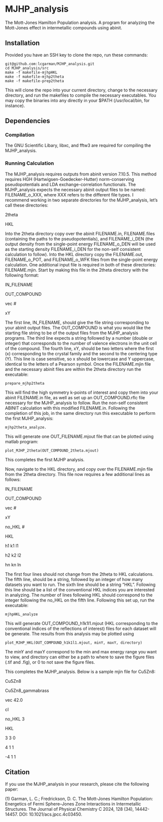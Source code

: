 # MJHP_analysis
The Mott-Jones Hamilton Population analysis. A program for analyzing the Mott-Jones effect in intermetallic compounds using abinit.

## Installation
Provided you have an SSH key to clone the repo, run these commands:
```
git@github.com:lcgarman/MJHP_analysis.git
cd MJHP_analysis/src
make -f makefile-mjhpHKL
make -f makefile-mjhp2theta
make -f makefile-prep2theta
```
This will clone the repo into your current directory, change to the necessary directory, and run the makefiles to compile the necessary executables. You may copy the binaries into any directly in your $PATH (/usr/local/bin, for instance). 

## Dependencies

### Compilation

The GNU Scientific Libary, libxc, and fftw3 are required for compiling the MJHP_analysis.

### Running Calculation

The MJHP_analysis requires outputs from abinit version 7.10.5. This method requires HGH (Hartwigsen-Goedecker-Hutter) norm-conserving pseudopotentials and LDA exchange-correlation functionals. The MJHP_analysis expects the necessary abinit output files to be named: FILENAME_o_XXX, where XXX refers to the different file types. I recommend working in two separate directories for the MJHP_analysis, let’s call these directories:

  2theta
  
  HKL
  
Into the 2theta directory copy over the abinit FILENAME.in, FILENAME.files (containing the paths to the pseudopotentials), and FILENAME_i_DEN (the output density from the single-point energy FILENAME_o_DEN will be used as the starting density FILENAME_i_DEN for the non-self consistent calculation to follow). 
Into the HKL directory copy the FILENAME.out, FILENAME_o_POT, and FILENAME_o_WFK files from the single-point energy calculation. 
One additional input file is required in both of these directories: FILENAME.mjin. Start by making this file in the 2theta directory with the following format:

IN_FILENAME

OUT_COMPOUND

vec #

xY

The first line, IN_FILENAME, should give the file string corresponding to your abinit output files. The OUT_COMPOUND is what you would like the starting file string to be of the output files from the MJHP_analysis programs. The third line expects a string followed by a number (double or integer) that corresponds to the number of valence electrons in the unit cell of the compound. The fourth line, xY, should be two letters where the first (x) corresponding to the crystal family and the second to the centering type (Y). This line is case sensitive, so x should be lowercase and Y uppercase, identical to the letters of a Pearson symbol. 
Once the FILENAME.mjin file and the necessary abinit files are within the 2theta directory run the executable:
```
prepare_mjhp2theta
```
This will find the high symmetry k-points of interest and copy them into your abinit FILENAME.in file, as well as set up an OUT_COMPOUND.rflc file necessary for the MJHP_analysis to follow. Run the non-self consistent ABINIT calculation with this modified FILENAME.in. Following the completion of this job, in the same directory run this executable to perform the first MJHP_analysis:
```
mjhp2theta_analyze.
```
This will generate one OUT_FILENAME.mjout file that can be plotted using matlab program:
```
plot_MJHP_2theta(OUT_COMPOUND_2theta.mjout)
```
This completes the first MJHP analysis. 

Now, navigate to the HKL directory, and copy over the FILENAME.mjin file from the 2theta directory. This file now requires a few additional lines as follows:

IN_FILENAME

OUT_COMPOUND

vec #

xY

no_HKL #

HKL

h1 k1 l1

h2 k2 l2

hn kn ln

The first four lines should not change from the 2theta to HKL calculations. The fifth line, should be a string, followed by an integer of how many datasets you want to run. The sixth line should be a string “HKL”. Following this line should be a list of the conventional HKL indices you are interested in analyzing. The number of lines following HKL should correspond to the integer following the no_HKL on the fifth line. Following this set up, run the executable:
```
mjhpHKL_analyze
```
This will generate OUT_COMPOUND_h1k1l1.mjout (HKL corresponding to the conventional indices of the reflections of interest) files for each dataset will be generate. The results from this analysis may be plotted using 
```
plot_MJHP_HKL(OUT_COMPOUND_h1k1l1.mjout, minY, maxY, directory)
```
The  minY and maxY correspond to the min and max energy range you want to view, and directory can either be a path to where to save the figure files (.tif and .fig), or 0 to not save the figure files. 

This completes the MJHP_analysis. Below is a sample mjin file for Cu5Zn8:

Cu5Zn8

Cu5Zn8_gammabrass

vec 42.0

cI

no_HKL 3

HKL

3 3 0


4 1 1 

-4 1 1

## Citation 
If you use the MJHP_analysis in your research, please cite the following paper:

(1) Garman, L. C.; Fredrickson, D. C. The Mott-Jones Hamilton Population: Energetics of Fermi Sphere–Jones Zone Interactions in Intermetallic Structures. The Journal of Physical Chemistry C 2024, 128 (34), 14442-14457. DOI: 10.1021/acs.jpcc.4c03450.

